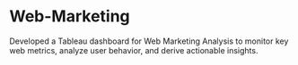 # Web-Marketing
Developed a Tableau dashboard for Web Marketing Analysis to monitor key web metrics, analyze user behavior, and derive actionable insights.
